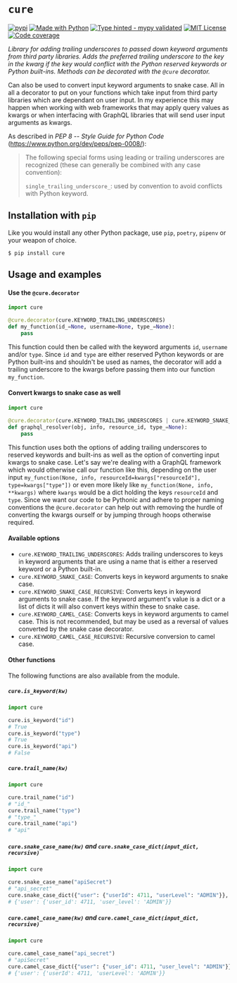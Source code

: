 # `cure`
[![pypi](https://badge.fury.io/py/cure.svg)](https://pypi.python.org/pypi/cure/)
[![Made with Python](https://img.shields.io/pypi/pyversions/cure)](https://www.python.org/)
[![Type hinted - mypy validated](https://img.shields.io/badge/typehinted-yes-teal)](https://github.com/kalaspuff/cure)
[![MIT License](https://img.shields.io/github/license/kalaspuff/cure.svg)](https://github.com/kalaspuff/cure/blob/master/LICENSE)
[![Code coverage](https://codecov.io/gh/kalaspuff/cure/branch/master/graph/badge.svg)](https://codecov.io/gh/kalaspuff/cure/tree/master/cure)

*Library for adding trailing underscores to passed down keyword arguments from third party libraries. Adds the preferred trailing underscore to the key in the kwarg if the key would conflict with the Python reserved keywords or Python built-ins. Methods can be decorated with the `@cure` decorator.*

Can also be used to convert input keyword arguments to snake case. All in all a decorator to put on your functions which take input from third party libraries which are dependant on user input. In my experience this may happen when working with web frameworks that may apply query values as kwargs or when interfacing with GraphQL libraries that will send user input arguments as kwargs.

As described in *PEP 8 -- Style Guide for Python Code* (https://www.python.org/dev/peps/pep-0008/):
> The following special forms using leading or trailing underscores are recognized (these can generally be combined with any case convention):
>
> `single_trailing_underscore_`: used by convention to avoid conflicts with Python keyword.


## Installation with `pip`
Like you would install any other Python package, use `pip`, `poetry`, `pipenv` or your weapon of choice.
```
$ pip install cure
```


## Usage and examples

#### Use the `@cure.decorator`

```python
import cure

@cure.decorator(cure.KEYWORD_TRAILING_UNDERSCORES)
def my_function(id_=None, username=None, type_=None):
    pass
```

This function could then be called with the keyword arguments `id`, `username` and/or `type`. Since `id` and `type` are either reserved Python keywords or are Python built-ins and shouldn't be used as names, the decorator will add a trailing underscore to the kwargs before passing them into our function `my_function`.

#### Convert kwargs to snake case as well

```python
import cure

@cure.decorator(cure.KEYWORD_TRAILING_UNDERSCORES | cure.KEYWORD_SNAKE_CASE_RECURSIVE)
def graphql_resolver(obj, info, resource_id, type_=None):
    pass
```

This function uses both the options of adding trailing underscores to reserved keywords and built-ins as well as the option of converting input kwargs to snake case. Let's say we're dealing with a GraphQL framework which would otherwise call our function like this, depending on the user input `my_function(None, info, resourceId=kwargs["resourceId"], type=kwargs["type"])` or even more likely like `my_function(None, info, **kwargs)` where `kwargs` would be a dict holding the keys `resourceId` and `type`. Since we want our code to be Pythonic and adhere to proper naming conventions the `@cure.decorator` can help out with removing the hurdle of converting the kwargs ourself or by jumping through hoops otherwise required.

#### Available options
* `cure.KEYWORD_TRAILING_UNDERSCORES`: Adds trailing underscores to keys in keyword arguments that are using a name that is either a reserved keyword or a Python built-in.
* `cure.KEYWORD_SNAKE_CASE`: Converts keys in keyword arguments to snake case.
* `cure.KEYWORD_SNAKE_CASE_RECURSIVE`: Converts keys in keyword arguments to snake case. If the keyword argument's value is a dict or a list of dicts it will also convert keys within these to snake case.
* `cure.KEYWORD_CAMEL_CASE`: Converts keys in keyword arguments to camel case. This is not recommended, but may be used as a reversal of values converted by the snake case decorator.
* `cure.KEYWORD_CAMEL_CASE_RECURSIVE`: Recursive conversion to camel case.

#### Other functions
The following functions are also available from the module.

##### `cure.is_keyword(kw)`
```python
import cure

cure.is_keyword("id")
# True
cure.is_keyword("type")
# True
cure.is_keyword("api")
# False
```

##### `cure.trail_name(kw)`
```python
import cure

cure.trail_name("id")
# "id_"
cure.trail_name("type")
# "type_"
cure.trail_name("api")
# "api"
```

##### `cure.snake_case_name(kw)` and `cure.snake_case_dict(input_dict, recursive)`
```python
import cure

cure.snake_case_name("apiSecret")
# "api_secret"
cure.snake_case_dict({"user": {"userId": 4711, "userLevel": "ADMIN"}}, recursive=True)
# {'user': {'user_id': 4711, 'user_level': 'ADMIN'}}
```

##### `cure.camel_case_name(kw)` and `cure.camel_case_dict(input_dict, recursive)`
```python
import cure

cure.camel_case_name("api_secret")
# "apiSecret"
cure.camel_case_dict({"user": {"user_id": 4711, "user_level": "ADMIN"}}, recursive=True)
# {'user': {'userId': 4711, 'userLevel': 'ADMIN'}}
```
